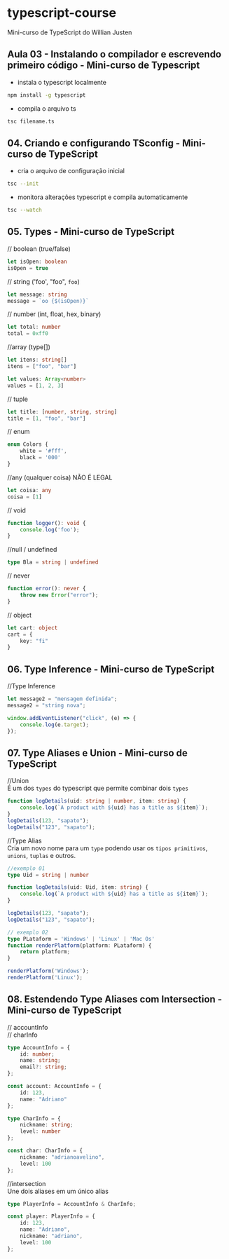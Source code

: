 # typescript-course
Mini-curso de TypeScript do Willian Justen

## Aula 03 - Instalando o compilador e escrevendo primeiro código - Mini-curso de Typescript

- instala o typescript localmente
```bash
npm install -g typescript
```
- compila o arquivo ts
```bash
tsc filename.ts
```
## 04. Criando e configurando TSconfig - Mini-curso de TypeScript
- cria o arquivo de configuração inicial
```bash
tsc --init
```
- monitora alterações typescript e compila automaticamente
```bash
tsc --watch
```

## 05. Types - Mini-curso de TypeScript
// boolean (true/false)
```typescript
let isOpen: boolean
isOpen = true
```

// string ('foo', "foo", `foo`)
```typescript
let message: string
message = `oo {$(isOpen)}`
```

// number (int, float, hex, binary)
```typescript
let total: number
total = 0xff0
```

//array (type[])
```typescript
let itens: string[]
itens = ["foo", "bar"]
```
```typescript
let values: Array<number>
values = [1, 2, 3]
```

// tuple
```typescript
let title: [number, string, string]
title = [1, "foo", "bar"]
```

// enum
```typescript
enum Colors {
    white = '#fff',
    black = '000'
}
```

//any (qualquer coisa) NÃO É LEGAL
```typescript
let coisa: any
coisa = [1]
```
// void
```typescript
function logger(): void {
    console.log('foo');
}
```

//null / undefined
```typescript
type Bla = string | undefined
```

// never
```typescript
function error(): never {
    throw new Error("error");
}
```
// object
```typescript
let cart: object
cart = {
    key: "fi"
}
```
## 06. Type Inference - Mini-curso de TypeScript

//Type Inference
```typescript
let message2 = "mensagem definida";
message2 = "string nova";

window.addEventListener("click", (e) => {
    console.log(e.target);
});
```

## 07. Type Aliases e Union - Mini-curso de TypeScript
//Union    
É um dos `types` do typescript que permite combinar dois `types`
```typescript
function logDetails(uid: string | number, item: string) {
    console.log(`A product with ${uid} has a title as ${item}`);
}
logDetails(123, "sapato");
logDetails("123", "sapato");
```

//Type Alias    
Cria um novo nome para um `type` podendo usar os `tipos primitivos`, `unions`, `tuplas` e outros.
```typescript
//exemplo 01
type Uid = string | number

function logDetails(uid: Uid, item: string) {
    console.log(`A product with ${uid} has a title as ${item}`);
}

logDetails(123, "sapato");
logDetails("123", "sapato");

// exemplo 02
type PLataform = 'Windows' | 'Linux' | 'Mac Os'
function renderPlatform(platform: PLataform) {
    return platform;
}

renderPlatform('Windows');
renderPlatform('Linux');
```
## 08. Estendendo Type Aliases com Intersection - Mini-curso de TypeScript

// accountInfo    
// charInfo

```typescript
type AccountInfo = {
    id: number;
    name: string;
    email?: string;
};

const account: AccountInfo = {
    id: 123,
    name: "Adriano"
};

type CharInfo = {
    nickname: string;
    level: number
};

const char: CharInfo = {
    nickname: "adrianoavelino",
    level: 100
};
```

//intersection    
Une dois aliases em um único alias

```typescript
type PlayerInfo = AccountInfo & CharInfo;

const player: PlayerInfo = {
    id: 123,
    name: "Adriano",
    nickname: "adriano",
    level: 100
};
```
